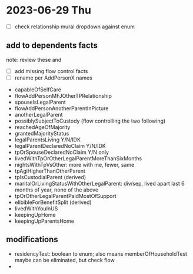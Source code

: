 # 2023-06-29 Thu

- [ ] check relationship mural dropdown against enum


## add to dependents facts

note: review these and 
- [ ] add missing flow control facts
- [ ] rename per AddPersonX names

- capableOfSelfCare
- flowAddPersonMFJOtherTPRelationship
- spouseIsLegalParent
- flowAddPersonAnotherParentInPicture
- anotherLegalParent
- possiblySubjectToCustody (flow controlling the two following)
- reachedAgeOfMajority
- grantedMajorityStatus
- legalParentsLiving Y/N/IDK
- legalParentDeclaredNoClaim Y/N/IDK
- tpOrSpouseDeclaredNoClaim Y/N only
- livedWithTpOrOtherLegalParentMoreThanSixMonths
- nightsWithTpVsOther: more with me, fewer, same
- tpAgiHigherThanOtherParent
- tpIsCustodialParent (derived)
- maritalOrLivingStatusWithOtherLegalParent: div/sep, lived apart last 6 months of year, none of the above
- tpOrOtherLegalParentPaidMostOfSupport
- elibibleForBenefitSplit (derived)
- livedWithYouInUS
- keepingUpHome
- keepingUpParentsHome
## modifications

- residencyTest: boolean to enum; also means memberOfHouseholdTest maybe can be eliminated, but check flow
-
